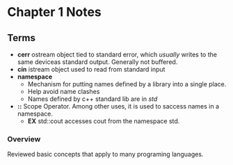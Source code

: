 # Chapter 1 Notes

## Terms
- **cerr** ostream object tied to standard error, which _usually_ writes to the same deviceas standard output. Generally not buffered.
- **cin** istream object used to read from standard input
- **namespace**
	- Mechanism for putting names defined by a library into a single place. 
	- Help avoid name clashes
	- Names defined by c++ standard lib are in _std_
- **::** Scope Operator. Among other uses, it is used to saccess names in a namespace. 
	- **EX** std::cout accesses cout from the namespace std.

### Overview
Reviewed basic concepts that apply to many programing languages. 
